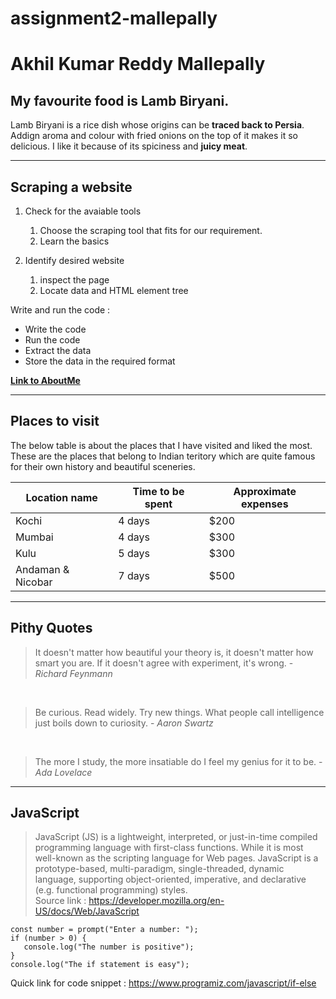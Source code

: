 # assignment2-mallepally
# Akhil Kumar Reddy Mallepally
## My favourite food is Lamb Biryani.
 Lamb Biryani is a rice dish whose origins can be **traced back to Persia**. Addign aroma and colour with fried onions on the top of it  makes it so delicious. I like it because of its spiciness and **juicy meat**.

---

## Scraping a website

1. Check for the avaiable tools
    1. Choose the scraping tool that fits for our requirement.
    2. Learn the basics

1. Identify desired website
    1. inspect the page
    2. Locate data and HTML element tree

Write and run the code : 
* Write the code
* Run the code
* Extract the data
* Store the data in the required format

**[Link to AboutMe](AboutMe.md)**

---

## Places to visit

The below table is about the places that I have visited and liked the most. These are the places that belong to Indian teritory which are quite famous for their own history and beautiful sceneries.

| Location name | Time to be spent | Approximate expenses
| ------        | ------           | ------
| Kochi         | 4 days           | $200
| Mumbai        | 4 days           | $300
| Kulu          | 5 days           | $300
| Andaman & Nicobar | 7 days       | $500 

---

## Pithy Quotes

> It doesn't matter how beautiful your theory is, it doesn't matter how smart you are. If it doesn't agree with experiment, it's wrong. - *Richard Feynmann*
 <br>

> Be curious. Read widely. Try new things. What people call intelligence just boils down to curiosity. - *Aaron Swartz* 
<br>

> The more I study, the more insatiable do I feel my genius for it to be. - *Ada Lovelace*

---

## JavaScript

> JavaScript (JS) is a lightweight, interpreted, or just-in-time compiled programming language with first-class functions. While it is most well-known as the scripting language for Web pages. JavaScript is a prototype-based, multi-paradigm, single-threaded, dynamic language, supporting object-oriented, imperative, and declarative (e.g. functional programming) styles. <br>
Source link : <https://developer.mozilla.org/en-US/docs/Web/JavaScript>


```
const number = prompt("Enter a number: ");
if (number > 0) {
   console.log("The number is positive");
}
console.log("The if statement is easy");
```  
Quick link for code snippet : <https://www.programiz.com/javascript/if-else>
